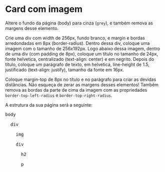 # Card com imagem

Altere o fundo da página (body) para cinza (`grey`), e também remova as margens desse elemento.

Crie uma div com width de 256px, fundo branco, e margin e bordas arredondadas em 8px (border-radius). Dentro dessa div, coloque uma imagem com o tamanho de 256x192px. Logo abaixo dessa imagem, dentro de uma div (com padding de 8px), coloque um título no tamanho de 24px, fonte helvetica, centralizado (text-align: center) e em negrito. Depois do título, coloque um parágrafo de texto, em helvetica, line-height de 1.5, justificado (text-align: justify), tamanho da fonte em 16px.

Coloque margin-top de 8px no título e no parágrafo para criar as devidas distâncias. Não esqueça de zerar as margens desses elementos! Também remova as bordas da parte de cima da imagem com as propriedades `border-top-left-radius` e `border-top-right-radius`.

A estrutura da sua página será a seguinte:

<pre>
body<br>
  div<br>
    img<br>
    div<br>
      h2<br>
      p<br>
</pre>
